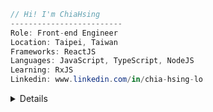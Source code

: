 ```csharp
// Hi! I'm ChiaHsing
-------------------------
Role: Front-end Engineer
Location: Taipei, Taiwan
Frameworks: ReactJS
Languages: JavaScript, TypeScript, NodeJS
Learning: RxJS
Linkedin: www.linkedin.com/in/chia-hsing-lo
```

<details>	
<img height="180em" src="https://github-readme-stats.vercel.app/api?username=Chia-Hsing&hide_border=true&show_icons=true" alt="Chia-Hsing" />

<img height="180em" src="https://github-readme-stats.vercel.app/api/top-langs?username=Chia-Hsing&show_icons=true&locale=en&layout=compact&langs_count=7&hide_border=true&hide=c" alt="Chia-Hsing" />
</details>	

